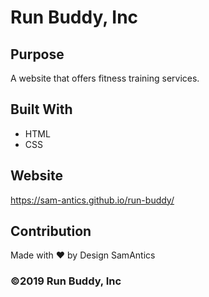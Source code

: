 # Run Buddy, Inc

## Purpose
A website that offers fitness training services.

## Built With
* HTML
* CSS

## Website
https://sam-antics.github.io/run-buddy/

## Contribution
Made with ❤️ by Design SamAntics

### &copy;2019 Run Buddy, Inc
